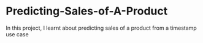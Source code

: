 # Predicting-Sales-of-A-Product
In this project, I learnt about predicting sales of a product from a timestamp use case
